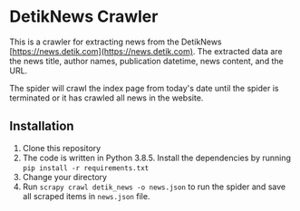 # DetikNews Crawler

This is a crawler for extracting news from the DetikNews [https://news.detik.com](https://news.detik.com). The extracted data are the news title, author names, publication datetime, news content, and the URL.

The spider will crawl the index page from today's date until the spider is terminated or it has crawled all news in the website.

## Installation
1. Clone this repository
2. The code is written in Python 3.8.5. Install the dependencies by running `pip install -r requirements.txt`
3. Change your directory
3. Run `scrapy crawl detik_news -o news.json` to run the spider and save all scraped items in `news.json` file.
